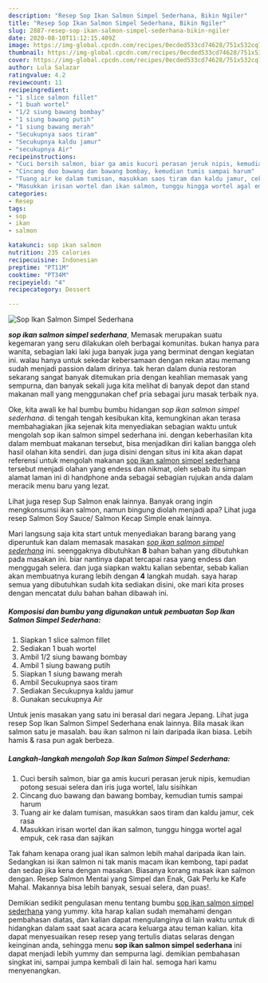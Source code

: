 ```yaml
---
description: "Resep Sop Ikan Salmon Simpel Sederhana, Bikin Ngiler"
title: "Resep Sop Ikan Salmon Simpel Sederhana, Bikin Ngiler"
slug: 2887-resep-sop-ikan-salmon-simpel-sederhana-bikin-ngiler
date: 2020-08-10T11:12:15.409Z
image: https://img-global.cpcdn.com/recipes/0ecded533cd74628/751x532cq70/sop-ikan-salmon-simpel-sederhana-foto-resep-utama.jpg
thumbnail: https://img-global.cpcdn.com/recipes/0ecded533cd74628/751x532cq70/sop-ikan-salmon-simpel-sederhana-foto-resep-utama.jpg
cover: https://img-global.cpcdn.com/recipes/0ecded533cd74628/751x532cq70/sop-ikan-salmon-simpel-sederhana-foto-resep-utama.jpg
author: Lula Salazar
ratingvalue: 4.2
reviewcount: 11
recipeingredient:
- "1 slice salmon fillet"
- "1 buah wortel"
- "1/2 siung bawang bombay"
- "1 siung bawang putih"
- "1 siung bawang merah"
- "Secukupnya saos tiram"
- "Secukupnya kaldu jamur"
- "secukupnya Air"
recipeinstructions:
- "Cuci bersih salmon, biar ga amis kucuri perasan jeruk nipis, kemudian potong sesuai selera dan iris juga wortel, lalu sisihkan"
- "Cincang duo bawang dan bawang bombay, kemudian tumis sampai harum"
- "Tuang air ke dalam tumisan, masukkan saos tiram dan kaldu jamur, cek rasa"
- "Masukkan irisan wortel dan ikan salmon, tunggu hingga wortel agal empuk, cek rasa dan sajikan"
categories:
- Resep
tags:
- sop
- ikan
- salmon

katakunci: sop ikan salmon 
nutrition: 235 calories
recipecuisine: Indonesian
preptime: "PT11M"
cooktime: "PT34M"
recipeyield: "4"
recipecategory: Dessert

---
```



![Sop Ikan Salmon Simpel Sederhana](https://img-global.cpcdn.com/recipes/0ecded533cd74628/751x532cq70/sop-ikan-salmon-simpel-sederhana-foto-resep-utama.jpg)

<b><i>sop ikan salmon simpel sederhana</i></b>, Memasak merupakan suatu kegemaran yang seru dilakukan oleh berbagai komunitas. bukan hanya para wanita, sebagian laki laki juga banyak juga yang berminat dengan kegiatan ini. walau hanya untuk sekedar kebersamaan dengan rekan atau memang sudah menjadi passion dalam dirinya. tak heran dalam dunia restoran sekarang sangat banyak ditemukan pria dengan keahlian memasak yang sempurna, dan banyak sekali juga kita melihat di banyak depot dan stand makanan mall yang menggunakan chef pria sebagai juru masak terbaik nya.

Oke, kita awali ke hal bumbu bumbu hidangan <i>sop ikan salmon simpel sederhana</i>. di tengah tengah kesibukan kita, kemungkinan akan terasa membahagiakan jika sejenak kita menyediakan sebagian waktu untuk mengolah sop ikan salmon simpel sederhana ini. dengan keberhasilan kita dalam membuat makanan tersebut, bisa menjadikan diri kalian bangga oleh hasil olahan kita sendiri. dan juga disini dengan situs ini kita akan dapat referensi untuk mengolah makanan <u>sop ikan salmon simpel sederhana</u> tersebut menjadi olahan yang endess dan nikmat, oleh sebab itu simpan alamat laman ini di handphone anda sebagai sebagian rujukan anda dalam meracik menu baru yang lezat.

Lihat juga resep Sup Salmon enak lainnya. Banyak orang ingin mengkonsumsi ikan salmon, namun bingung diolah menjadi apa? Lihat juga resep Salmon Soy Sauce/ Salmon Kecap Simple enak lainnya.


Mari langsung saja kita start untuk menyediakan barang barang yang diperuntuk kan dalam memasak masakan <u><i>sop ikan salmon simpel sederhana</i></u> ini. seenggaknya dibutuhkan <b>8</b> bahan bahan yang dibutuhkan pada masakan ini. biar nantinya dapat tercapai rasa yang endess dan menggugah selera. dan juga siapkan waktu kalian sebentar, sebab kalian akan membuatnya kurang lebih dengan <b>4</b> langkah mudah. saya harap semua yang dibutuhkan sudah kita sediakan disini, oke mari kita proses dengan mencatat dulu bahan bahan dibawah ini.

<!--inarticleads1-->

##### Komposisi dan bumbu yang digunakan untuk pembuatan Sop Ikan Salmon Simpel Sederhana:

1. Siapkan 1 slice salmon fillet
1. Sediakan 1 buah wortel
1. Ambil 1/2 siung bawang bombay
1. Ambil 1 siung bawang putih
1. Siapkan 1 siung bawang merah
1. Ambil Secukupnya saos tiram
1. Sediakan Secukupnya kaldu jamur
1. Gunakan secukupnya Air


Untuk jenis masakan yang satu ini berasal dari negara Jepang. Lihat juga resep Sop Ikan Salmon Simpel Sederhana enak lainnya. Bila masak ikan salmon satu je masalah. bau ikan salmon ni lain daripada ikan biasa. Lebih hamis &amp; rasa pun agak berbeza. 

<!--inarticleads2-->

##### Langkah-langkah mengolah Sop Ikan Salmon Simpel Sederhana:

1. Cuci bersih salmon, biar ga amis kucuri perasan jeruk nipis, kemudian potong sesuai selera dan iris juga wortel, lalu sisihkan
1. Cincang duo bawang dan bawang bombay, kemudian tumis sampai harum
1. Tuang air ke dalam tumisan, masukkan saos tiram dan kaldu jamur, cek rasa
1. Masukkan irisan wortel dan ikan salmon, tunggu hingga wortel agal empuk, cek rasa dan sajikan


Tak faham kenapa orang jual ikan salmon lebih mahal daripada ikan lain. Sedangkan isi ikan salmon ni tak manis macam ikan kembong, tapi padat dan sedap jika kena dengan masakan. Biasanya korang masak ikan salmon dengan. Resep Salmon Mentai yang Simpel dan Enak, Gak Perlu ke Kafe Mahal. Makannya bisa lebih banyak, sesuai selera, dan puas!. 

Demikian sedikit pengulasan menu tentang bumbu <u>sop ikan salmon simpel sederhana</u> yang yummy. kita harap kalian sudah memahami dengan pembahasan diatas, dan kalian dapat mengulanginya di lain waktu untuk di hidangkan dalam saat saat acara acara keluarga atau teman kalian. kita dapat menyesuaikan resep resep yang tertulis diatas selaras dengan keinginan anda, sehingga menu <b>sop ikan salmon simpel sederhana</b> ini dapat menjadi lebih yummy dan sempurna lagi. demikian pembahasan singkat ini, sampai jumpa kembali di lain hal. semoga hari kamu menyenangkan.
